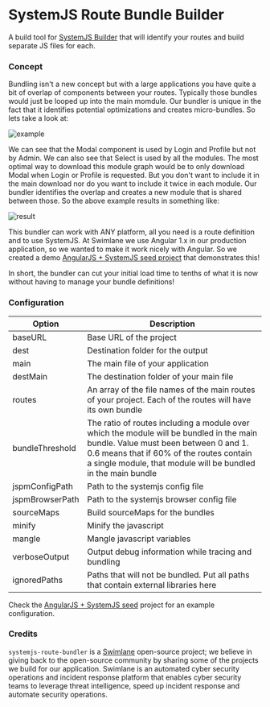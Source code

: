 # SystemJS Route Bundle Builder

A build tool for [SystemJS Builder](https://github.com/systemjs/builder) that will identify your routes and build separate JS files for each.

### Concept

Bundling isn't a new concept but with a large applications you have quite a bit of overlap of components between your routes. Typically those bundles would just be looped up into the main momdule. Our bundler is unique in the fact that it identifies potential optimizations and creates micro-bundles. So lets take a look at:

![example](https://raw.githubusercontent.com/swimlane-contrib/systemjs-route-bundler/master/assets/tree.png)

We can see that the Modal component is used by Login and Profile but not by Admin. We can also see that Select is used by all the modules. The most optimal way to download this module graph would be to only download Modal when Login or Profile is requested. But you don't want to include it in the main download nor do you want to include it twice in each module. Our bundler identifies the overlap and creates a new module that is shared between those. So the above example results in something like:

![result](https://raw.githubusercontent.com/swimlane-contrib/systemjs-route-bundler/master/assets/result.png)

This bundler can work with ANY platform, all you need is a route definition and to use SystemJS. At Swimlane we use Angular 1.x in our production application, so we wanted to make it work nicely with Angular. So we created a demo [AngularJS + SystemJS seed project](https://github.com/swimlane/angular-systemjs-seed) that demonstrates this!

In short, the bundler can cut your initial load time to tenths of what it is now without having to manage your bundle definitions!

### Configuration

Option  | Description
------------- | -------------
baseURL | Base URL of the project
dest  | Destination folder for the output
main  | The main file of your application
destMain | The destination folder of your main file
routes | An array of the file names of the main routes of your project. Each of the routes will have its own bundle
bundleThreshold | The ratio of routes including a module over which the module will be bundled in the main bundle. Value must been between 0 and 1. 0.6 means that if 60% of the routes contain a single module, that module will be bundled in the main bundle
jspmConfigPath | Path to the systemjs config file
jspmBrowserPath | Path to the systemjs browser config file
sourceMaps | Build sourceMaps for the bundles
minify | Minify the javascript
mangle | Mangle javascript variables
verboseOutput | Output debug information while tracing and bundling
ignoredPaths | Paths that will not be bundled. Put all paths that contain external libraries here

Check the [AngularJS + SystemJS seed](https://github.com/Swimlane/angular-systemjs-seed/blob/master/gulpfile.js#L230) project for an example configuration.

### Credits

`systemjs-route-bundler` is a [Swimlane](http://swimlane.com) open-source project; we believe in giving back to the open-source community by sharing some of the projects we build for our application. Swimlane is an automated cyber security operations and incident response platform that enables cyber security teams to leverage threat intelligence, speed up incident response and automate security operations.

